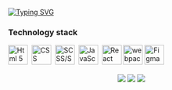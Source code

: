 [![Typing SVG](https://readme-typing-svg.herokuapp.com?font=Fira+Code&weight=500&size=22&duration=3000&pause=10&color=00C4F7&background=F7FF3300&multiline=true&repeat=false&width=600&height=70&lines=Hello+%F0%9F%91%8B%2C+my+name+is+Paul.;I'm+frontend+developer+from+Saint-Petersburg)](https://git.io/typing-svg)

<h3>Technology stack</h3>
<div >
<img src="https://cdn.jsdelivr.net/gh/devicons/devicon/icons/html5/html5-plain-wordmark.svg" title="Html 5" width="40" height="40"/>&nbsp;
<img src="https://cdn.jsdelivr.net/gh/devicons/devicon/icons/css3/css3-plain-wordmark.svg" title="CSS" width="40" height="40" />&nbsp;
<img src="https://cdn.jsdelivr.net/gh/devicons/devicon/icons/sass/sass-original.svg" title="SCSS/SASS" width="40" height="40" />&nbsp;
<img src="https://cdn.jsdelivr.net/gh/devicons/devicon/icons/javascript/javascript-plain.svg" title="JavaScript" width="40" height="40" />&nbsp;
<img src="https://cdn.jsdelivr.net/gh/devicons/devicon/icons/react/react-original.svg" title="React" width="40" height="40"/>
<img src="https://cdn.jsdelivr.net/gh/devicons/devicon/icons/webpack/webpack-original.svg"  title="webpack" height="40"/>
<img src="https://cdn.jsdelivr.net/gh/devicons/devicon/icons/figma/figma-original.svg" title="Figma" width="40" height="40" />
</div>
<br/>
<div align="center" >
<img src="https://github.r2v.ch/codewars?user=PauloChaser&stroke=%23BB432C"  />
<img src="http://github-profile-summary-cards.vercel.app/api/cards/most-commit-language?username=PauloChaser&theme=react" />
<img  src="http://github-profile-summary-cards.vercel.app/api/cards/profile-details?username=PauloChaser&theme=react" />
</div>


<!--
**PauloChaser/PauloChaser** is a ✨ _special_ ✨ repository because its `README.md` (this file) appears on your GitHub profile.

Here are some ideas to get you started:

- 🔭 I’m currently working on ...
- 🌱 I’m currently learning ...
- 👯 I’m looking to collaborate on ...
- 🤔 I’m looking for help with ...
- 💬 Ask me about ...
- 📫 How to reach me: ...
- 😄 Pronouns: ...
- ⚡ Fun fact: ...
-->

